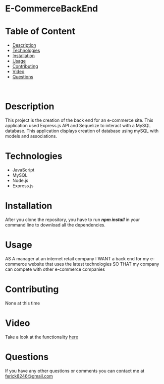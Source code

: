 # E-CommerceBackEnd


# Table of Content
- [Description](#Description)
- [Technologies](#Technologies)
- [Installation](#Installation)
- [Usage](#Usage)
- [Contributing](#Contributing)
- [Video](#Video)
- [Questions](#Questions)

<br />

# Description

This project is the creation of the back end for an e-commerce site. This application used Express.js API and Sequelize to interact with a MySQL database. This application displays creation of database using mySQL with models and associations.

# Technologies
* JavaScript
* MySQL
* Node.js
* Express.js


# Installation
 After you clone the repository, you have to run   ***npm install***   in your command line to download all the dependencies.
<br />

# Usage
AS A manager at an internet retail company
I WANT a back end for my e-commerce website that uses the latest technologies
SO THAT my company can compete with other e-commerce companies


# Contributing
 None at this time 

# Video

Take a look at the functionality [here](https://www.youtube.com/watch?v=yJyUObVAZjw)

# Questions

 If you have any other questions or comments you can contact me at ferick8246@gmail.com